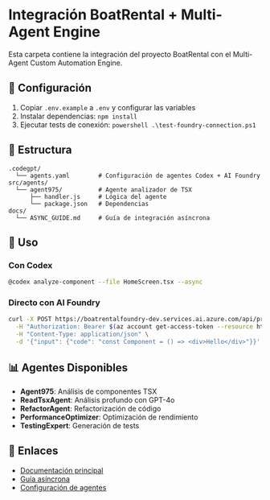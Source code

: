 ﻿# Integración BoatRental + Multi-Agent Engine

Esta carpeta contiene la integración del proyecto BoatRental con el Multi-Agent Custom Automation Engine.

## 🔧 Configuración

1. Copiar `.env.example` a `.env` y configurar las variables
2. Instalar dependencias: `npm install`
3. Ejecutar tests de conexión: `powershell .\test-foundry-connection.ps1`

## 📁 Estructura

```
.codegpt/
  └── agents.yaml        # Configuración de agentes Codex + AI Foundry
src/agents/
  └── agent975/          # Agente analizador de TSX
      ├── handler.js     # Lógica del agente
      └── package.json   # Dependencias
docs/
  └── ASYNC_GUIDE.md     # Guía de integración asíncrona
```

## 🚀 Uso

### Con Codex
```bash
@codex analyze-component --file HomeScreen.tsx --async
```

### Directo con AI Foundry
```bash
curl -X POST https://boatrentalfoundry-dev.services.ai.azure.com/api/projects/booking-agents/agents/Agent975/invoke \
  -H "Authorization: Bearer $(az account get-access-token --resource https://ai.azure.com --query accessToken -o tsv)" \
  -H "Content-Type: application/json" \
  -d '{"input": {"code": "const Component = () => <div>Hello</div>"}}'
```

## 📊 Agentes Disponibles

- **Agent975**: Análisis de componentes TSX
- **ReadTsxAgent**: Análisis profundo con GPT-4o
- **RefactorAgent**: Refactorización de código
- **PerformanceOptimizer**: Optimización de rendimiento
- **TestingExpert**: Generación de tests

## 🔗 Enlaces

- [Documentación principal](../README.md)
- [Guía asíncrona](docs/ASYNC_GUIDE.md)
- [Configuración de agentes](.codegpt/agents.yaml)
